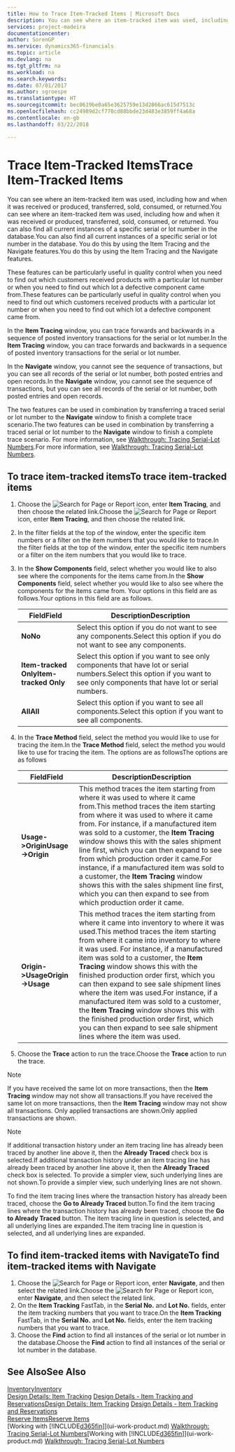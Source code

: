 ```yaml
---
title: How to Trace Item-Tracked Items | Microsoft Docs
description: You can see where an item-tracked item was used, including how and when it was received or produced, transferred, sold, consumed, or returned. You can also find all current instances of a specific serial or lot number in the database. You do this by using the Item Tracing and the Navigate features.
services: project-madeira
documentationcenter: 
author: SorenGP
ms.service: dynamics365-financials
ms.topic: article
ms.devlang: na
ms.tgt_pltfrm: na
ms.workload: na
ms.search.keywords: 
ms.date: 07/01/2017
ms.author: sgroespe
ms.translationtype: HT
ms.sourcegitcommit: bec0619be0a65e3625759e13d2866ac615d7513c
ms.openlocfilehash: cc24989d2cf770cd88bbde23d483e3859ff4a68a
ms.contentlocale: en-gb
ms.lasthandoff: 03/22/2018

---
```

# <a name="trace-item-tracked-items"></a><span data-ttu-id="17f78-105">Trace Item-Tracked Items</span><span class="sxs-lookup"><span data-stu-id="17f78-105">Trace Item-Tracked Items</span></span>
<span data-ttu-id="17f78-106">You can see where an item-tracked item was used, including how and when it was received or produced, transferred, sold, consumed, or returned.</span><span class="sxs-lookup"><span data-stu-id="17f78-106">You can see where an item-tracked item was used, including how and when it was received or produced, transferred, sold, consumed, or returned.</span></span> <span data-ttu-id="17f78-107">You can also find all current instances of a specific serial or lot number in the database.</span><span class="sxs-lookup"><span data-stu-id="17f78-107">You can also find all current instances of a specific serial or lot number in the database.</span></span> <span data-ttu-id="17f78-108">You do this by using the Item Tracing and the Navigate features.</span><span class="sxs-lookup"><span data-stu-id="17f78-108">You do this by using the Item Tracing and the Navigate features.</span></span>  

 <span data-ttu-id="17f78-109">These features can be particularly useful in quality control when you need to find out which customers received products with a particular lot number or when you need to find out which lot a defective component came from.</span><span class="sxs-lookup"><span data-stu-id="17f78-109">These features can be particularly useful in quality control when you need to find out which customers received products with a particular lot number or when you need to find out which lot a defective component came from.</span></span>  

 <span data-ttu-id="17f78-110">In the **Item Tracing** window, you can trace forwards and backwards in a sequence of posted inventory transactions for the serial or lot number.</span><span class="sxs-lookup"><span data-stu-id="17f78-110">In the **Item Tracing** window, you can trace forwards and backwards in a sequence of posted inventory transactions for the serial or lot number.</span></span>  

 <span data-ttu-id="17f78-111">In the **Navigate** window, you cannot see the sequence of transactions, but you can see all records of the serial or lot number, both posted entries and open records.</span><span class="sxs-lookup"><span data-stu-id="17f78-111">In the **Navigate** window, you cannot see the sequence of transactions, but you can see all records of the serial or lot number, both posted entries and open records.</span></span>  

 <span data-ttu-id="17f78-112">The two features can be used in combination by transferring a traced serial or lot number to the **Navigate** window to finish a complete trace scenario.</span><span class="sxs-lookup"><span data-stu-id="17f78-112">The two features can be used in combination by transferring a traced serial or lot number to the **Navigate** window to finish a complete trace scenario.</span></span> <span data-ttu-id="17f78-113">For more information, see [Walkthrough: Tracing Serial-Lot Numbers](walkthrough-tracing-serial-lot-numbers.md).</span><span class="sxs-lookup"><span data-stu-id="17f78-113">For more information, see [Walkthrough: Tracing Serial-Lot Numbers](walkthrough-tracing-serial-lot-numbers.md).</span></span>  

## <a name="to-trace-item-tracked-items"></a><span data-ttu-id="17f78-114">To trace item-tracked items</span><span class="sxs-lookup"><span data-stu-id="17f78-114">To trace item-tracked items</span></span>  

1.  <span data-ttu-id="17f78-115">Choose the ![Search for Page or Report](media/ui-search/search_small.png "Search for Page or Report icon") icon, enter **Item Tracing**, and then choose the related link.</span><span class="sxs-lookup"><span data-stu-id="17f78-115">Choose the ![Search for Page or Report](media/ui-search/search_small.png "Search for Page or Report icon") icon, enter **Item Tracing**, and then choose the related link.</span></span>  
2.  <span data-ttu-id="17f78-116">In the filter fields at the top of the window, enter the specific item numbers or a filter on the item numbers that you would like to trace.</span><span class="sxs-lookup"><span data-stu-id="17f78-116">In the filter fields at the top of the window, enter the specific item numbers or a filter on the item numbers that you would like to trace.</span></span>  
3.  <span data-ttu-id="17f78-117">In the **Show Components** field, select whether you would like to also see where the components for the items came from.</span><span class="sxs-lookup"><span data-stu-id="17f78-117">In the **Show Components** field, select whether you would like to also see where the components for the items came from.</span></span> <span data-ttu-id="17f78-118">Your options in this field are as follows.</span><span class="sxs-lookup"><span data-stu-id="17f78-118">Your options in this field are as follows.</span></span>  

    |<span data-ttu-id="17f78-119">Field</span><span class="sxs-lookup"><span data-stu-id="17f78-119">Field</span></span>|<span data-ttu-id="17f78-120">Description</span><span class="sxs-lookup"><span data-stu-id="17f78-120">Description</span></span>|  
    |----------------------------------|---------------------------------------|  
    |<span data-ttu-id="17f78-121">**No**</span><span class="sxs-lookup"><span data-stu-id="17f78-121">**No**</span></span>|<span data-ttu-id="17f78-122">Select this option if you do not want to see any components.</span><span class="sxs-lookup"><span data-stu-id="17f78-122">Select this option if you do not want to see any components.</span></span>|  
    |<span data-ttu-id="17f78-123">**Item-tracked Only**</span><span class="sxs-lookup"><span data-stu-id="17f78-123">**Item-tracked Only**</span></span>|<span data-ttu-id="17f78-124">Select this option if you want to see only components that have lot or serial numbers.</span><span class="sxs-lookup"><span data-stu-id="17f78-124">Select this option if you want to see only components that have lot or serial numbers.</span></span>|  
    |<span data-ttu-id="17f78-125">**All**</span><span class="sxs-lookup"><span data-stu-id="17f78-125">**All**</span></span>|<span data-ttu-id="17f78-126">Select this option if you want to see all components.</span><span class="sxs-lookup"><span data-stu-id="17f78-126">Select this option if you want to see all components.</span></span>|  

4.  <span data-ttu-id="17f78-127">In the **Trace Method** field, select the method you would like to use for tracing the item.</span><span class="sxs-lookup"><span data-stu-id="17f78-127">In the **Trace Method** field, select the method you would like to use for tracing the item.</span></span> <span data-ttu-id="17f78-128">The options are as follows</span><span class="sxs-lookup"><span data-stu-id="17f78-128">The options are as follows</span></span>  

    |<span data-ttu-id="17f78-129">Field</span><span class="sxs-lookup"><span data-stu-id="17f78-129">Field</span></span>|<span data-ttu-id="17f78-130">Description</span><span class="sxs-lookup"><span data-stu-id="17f78-130">Description</span></span>|  
    |----------------------------------|---------------------------------------|  
    |<span data-ttu-id="17f78-131">**Usage->Origin**</span><span class="sxs-lookup"><span data-stu-id="17f78-131">**Usage->Origin**</span></span>|<span data-ttu-id="17f78-132">This method traces the item starting from where it was used to where it came from.</span><span class="sxs-lookup"><span data-stu-id="17f78-132">This method traces the item starting from where it was used to where it came from.</span></span> <span data-ttu-id="17f78-133">For instance, if a manufactured item was sold to a customer, the **Item Tracing** window shows this with the sales shipment line first, which you can then expand to see from which production order it came.</span><span class="sxs-lookup"><span data-stu-id="17f78-133">For instance, if a manufactured item was sold to a customer, the **Item Tracing** window shows this with the sales shipment line first, which you can then expand to see from which production order it came.</span></span>|  
    |<span data-ttu-id="17f78-134">**Origin->Usage**</span><span class="sxs-lookup"><span data-stu-id="17f78-134">**Origin->Usage**</span></span>|<span data-ttu-id="17f78-135">This method traces the item starting from where it came into inventory to where it was used.</span><span class="sxs-lookup"><span data-stu-id="17f78-135">This method traces the item starting from where it came into inventory to where it was used.</span></span> <span data-ttu-id="17f78-136">For instance, if a manufactured item was sold to a customer, the **Item Tracing** window shows this with the finished production order first, which you can then expand to see sale shipment lines where the item was used.</span><span class="sxs-lookup"><span data-stu-id="17f78-136">For instance, if a manufactured item was sold to a customer, the **Item Tracing** window shows this with the finished production order first, which you can then expand to see sale shipment lines where the item was used.</span></span>|  

5.  <span data-ttu-id="17f78-137">Choose the **Trace** action to run the trace.</span><span class="sxs-lookup"><span data-stu-id="17f78-137">Choose the **Trace** action to run the trace.</span></span>  

> [!NOTE]  
>  <span data-ttu-id="17f78-138">If you have received the same lot on more transactions, then the **Item Tracing** window may not show all transactions.</span><span class="sxs-lookup"><span data-stu-id="17f78-138">If you have received the same lot on more transactions, then the **Item Tracing** window may not show all transactions.</span></span> <span data-ttu-id="17f78-139">Only applied transactions are shown.</span><span class="sxs-lookup"><span data-stu-id="17f78-139">Only applied transactions are shown.</span></span>  

> [!NOTE]  
>  <span data-ttu-id="17f78-140">If additional transaction history under an item tracing line has already been traced by another line above it, then the **Already Traced** check box is selected.</span><span class="sxs-lookup"><span data-stu-id="17f78-140">If additional transaction history under an item tracing line has already been traced by another line above it, then the **Already Traced** check box is selected.</span></span> <span data-ttu-id="17f78-141">To provide a simpler view, such underlying lines are not shown.</span><span class="sxs-lookup"><span data-stu-id="17f78-141">To provide a simpler view, such underlying lines are not shown.</span></span>  
>   
>  <span data-ttu-id="17f78-142">To find the item tracing lines where the transaction history has already been traced, choose the **Go to Already Traced** button.</span><span class="sxs-lookup"><span data-stu-id="17f78-142">To find the item tracing lines where the transaction history has already been traced, choose the **Go to Already Traced** button.</span></span> <span data-ttu-id="17f78-143">The item tracing line in question is selected, and all underlying lines are expanded.</span><span class="sxs-lookup"><span data-stu-id="17f78-143">The item tracing line in question is selected, and all underlying lines are expanded.</span></span>  

## <a name="to-find-item-tracked-items-with-navigate"></a><span data-ttu-id="17f78-144">To find item-tracked items with Navigate</span><span class="sxs-lookup"><span data-stu-id="17f78-144">To find item-tracked items with Navigate</span></span>  

1.  <span data-ttu-id="17f78-145">Choose the ![Search for Page or Report](media/ui-search/search_small.png "Search for Page or Report icon") icon, enter **Navigate**, and then select the related link.</span><span class="sxs-lookup"><span data-stu-id="17f78-145">Choose the ![Search for Page or Report](media/ui-search/search_small.png "Search for Page or Report icon") icon, enter **Navigate**, and then select the related link.</span></span>  
2.  <span data-ttu-id="17f78-146">On the **Item Tracking** FastTab, in the **Serial No.** and **Lot No.** fields, enter the item tracking numbers that you want to trace.</span><span class="sxs-lookup"><span data-stu-id="17f78-146">On the **Item Tracking** FastTab, in the **Serial No.** and **Lot No.** fields, enter the item tracking numbers that you want to trace.</span></span>  
3.  <span data-ttu-id="17f78-147">Choose the **Find** action to find all instances of the serial or lot number in the database.</span><span class="sxs-lookup"><span data-stu-id="17f78-147">Choose the **Find** action to find all instances of the serial or lot number in the database.</span></span>  

## <a name="see-also"></a><span data-ttu-id="17f78-148">See Also</span><span class="sxs-lookup"><span data-stu-id="17f78-148">See Also</span></span>  
[<span data-ttu-id="17f78-149">Inventory</span><span class="sxs-lookup"><span data-stu-id="17f78-149">Inventory</span></span>](inventory-manage-inventory.md)  
<span data-ttu-id="17f78-150">[Design Details: Item Tracking](design-details-item-tracking.md)
[Design Details - Item Tracking and Reservations](design-details-item-tracking-and-reservations.md)</span><span class="sxs-lookup"><span data-stu-id="17f78-150">[Design Details: Item Tracking](design-details-item-tracking.md)
[Design Details - Item Tracking and Reservations](design-details-item-tracking-and-reservations.md)</span></span>  
[<span data-ttu-id="17f78-151">Reserve Items</span><span class="sxs-lookup"><span data-stu-id="17f78-151">Reserve Items</span></span>](inventory-how-to-reserve-items.md)  
<span data-ttu-id="17f78-152">[Working with [!INCLUDE[d365fin](includes/d365fin_md.md)]](ui-work-product.md)
[Walkthrough: Tracing Serial-Lot Numbers](walkthrough-tracing-serial-lot-numbers.md)</span><span class="sxs-lookup"><span data-stu-id="17f78-152">[Working with [!INCLUDE[d365fin](includes/d365fin_md.md)]](ui-work-product.md)
[Walkthrough: Tracing Serial-Lot Numbers](walkthrough-tracing-serial-lot-numbers.md)</span></span>

